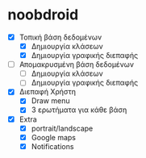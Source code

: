 # noobdroid

- [X] Τοπική βάση δεδομένων
  - [X] Δημιουργία κλάσεων
  - [X] Δημιουργία γραφικής διεπαφής
- [ ] Απομακρυσμένη βάση δεδομένων
  - [ ] Δημιουργία κλάσεων
  - [ ] Δημιουργία γραφικής διεπαφής
- [X] Διεπαφή Χρήστη
  - [X] Draw menu
  - [X] 3 ερωτήματα για κάθε βάση
- [X] Extra
  - [X] portrait/landscape
  - [X] Google maps
  - [X] Notifications
